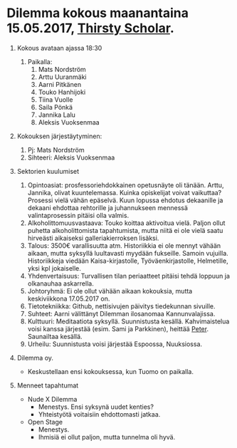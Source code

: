 # Dilemma kokous maanantaina 15.05.2017, [Thirsty Scholar](https://thirstyscholar.fi/fi/).

1. Kokous avataan ajassa 18:30
   1. Paikalla:
      1. Mats Nordström
      2. Arttu Uuranmäki
      3. Aarni Pitkänen
      4. Touko Hanhijoki
      5. Tiina Vuolle
      6. Saila Pönkä
      7. Jannika Lalu
      8. Aleksis Vuoksenmaa
2. Kokouksen järjestäytyminen:
   1. Pj: Mats Nordström
   2. Sihteeri: Aleksis Vuoksenmaa

3. Sektorien kuulumiset
   1. Opintoasiat: prosfessoriehdokkainen opetusnäyte oli tänään. Arttu, Jannika, olivat kuuntelemassa.
   Kuinka opiskelijat voivat vaikuttaa? Prosessi vielä vähän epäselvä. Kuun lopussa ehdotus dekaanille ja dekaani ehdottaa rehtorille ja juhannukseen mennessä valintaprosessin pitäisi olla valmis.
   2. Alkoholittomuusvastaava: Touko koittaa aktivoitua vielä. Paljon ollut puhetta
   alkoholittomista tapahtumista, mutta niitä ei ole vielä saatu hirveästi aikaiseksi
   galleriakierroksen lisäksi.
   3. Talous: 3500€ varallisuutta atm. Historiikkia ei ole mennyt vähään aikaan,
   mutta syksyllä luultavasti myydään fukseille. Samoin vujuilla. Historiikkeja viedään
   Kaisa-kirjastolle, Työväenkirjastolle, Helmetille, yksi kpl jokaiselle.
   4. Yhdenvertaisuus: Turvallisen tilan periaatteet pitäisi tehdä loppuun ja
   olkanauhaa askarrella.
   5. Johtoryhmä: Ei ole ollut vähään aikaan kokouksia, mutta keskiviikkona 17.05.2017
   on.
   6. Tietotekniikka: Github, nettisivujen päivitys tiedekunnan sivuille.
   7. Suhteet: Aarni välittänyt Dilemman ilosanomaa Kannunvalajissa.
   8. Kulttuuri: Meditaatiota syksyllä. Suunnistusta kesällä. Kahvimaistelua voisi
   kanssa järjestää (esim. Sami ja Parkkinen), heittää [Peter](https://fi.wikipedia.org/wiki/Aavikko). Saunailtaa kesällä.
   9. Urheilu: Suunnistusta voisi järjestää Espoossa, Nuuksiossa.

4. Dilemma oy.
   * Keskustellaan ensi kokouksessa, kun Tuomo on paikalla.

5. Menneet tapahtumat
   * Nude X Dilemma
      * Menestys. Ensi syksynä uudet kenties?
      * Yhteistyötä voitaisiin ehdottomasti jatkaa.
   * Open Stage
      * Menestys.
      * Ihmisiä ei ollut paljon, mutta tunnelma oli hyvä. 
